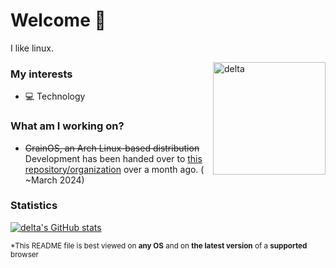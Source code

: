 # Welcome 👋

I like linux.

<img align="right" alt="delta" width="180" src="https://avatars.githubusercontent.com/u/86793541?v=4" />

### My interests
* 💻 Technology

### What am I working on?
* ~~GrainOS, an Arch Linux-based distribution~~ Development has been handed over to [this repository/organization](https://github.com/GrainCult/GrainOS) over a month ago. ( ~March 2024)


### Statistics
[![delta's GitHub stats](https://github-readme-stats.vercel.app/api?username=delta2571&show_icons=true&theme=transparent)](https://github.com/anuraghazra/github-readme-stats)

<sub>*This README file is best viewed on <strong>any OS</strong> and on <strong>the latest version</strong> of a <strong>supported</strong> browser</sub>

